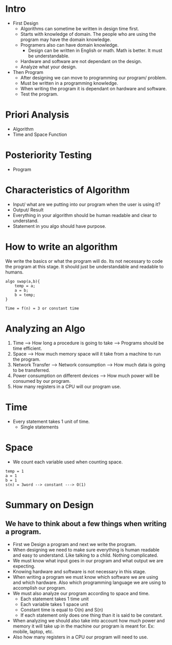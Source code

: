 # Intro
- First Design
    - Algorithms can sometime be written in design time first.
    - Starts with knowledge of domain. The people who are using the program may have the domain knowledge.
    - Programers also can have domain knowledge.
        - Design can be written in English or math. Math is better. It must be understandable.
    - Hardware and software are not dependant on the design. 
    - Analyze what your design.
- Then Program
    - After designing we can move to programming our program/ problem.
    - Must be written in a programming knowledge. 
    - When writing the program it is dependant on hardware and software.
    - Test the program.

# Priori Analysis
- Algorithm
- Time and Space Function

# Posteriority Testing
- Program

# Characteristics of Algorithm
- Input/ what are we putting into our program when the user is using it?
- Output/ Result
- Everything in your algorithm should be human readable and clear to understand.
- Statement in you algo should have purpose.

# How to write an algorithm
We write the basics or what the program will do. Its not necessary to code the program at this stage. It should just be understandable and readable to humans.

```
algo swap(a,b){
    temp = a; 
    a = b;
    b = temp;
}

Time = f(n) = 3 or constant time
```

# Analyzing an Algo
1. Time --> How long a procedure is going to take --> Programs should be time efficient.
1. Space --> How much memory space will it take from a machine to run the program.
1. Network Transfer --> Network consumption --> How much data is going to be transferred. 
1. Power consumption on different devices --> How much power will be consumed by our program.
1. How many registers in a CPU will our program use. 

# Time
- Every statement takes 1 unit of time.
    - Single statements 

# Space 
- We count each variable used when counting space.
```
temp = 1
a = 1
b = 1
s(n) = 3word --> constant ---> O(1)

```

# Summary on Design
## We have to think about a few things when writing a program.
- First we Design a program and next we write the program.
- When designing we need to make sure everything is human readable and easy to understand. Like talking to a child. Nothing complicated.
- We must know what input goes in our program and what output we are expecting.
- Knowing hardware and software is not necessary in this stage.
- When writing a program we must know which software we are using and which hardware. Also which programming language we are using to accomplish our program. 
- We must also analyze our program according to space and time.
    - Each statement takes 1 time unit
    - Each variable takes 1 space unit
    - Constant time is equal to O(n) and S(n)
    - If each statement only does one thing than it is said to be constant.
- When analyzing we should also take into account how much power and memory it will take up in the machine our program is meant for. Ex: mobile, laptop, etc.
- Also how many registers in a CPU our program will need to use.